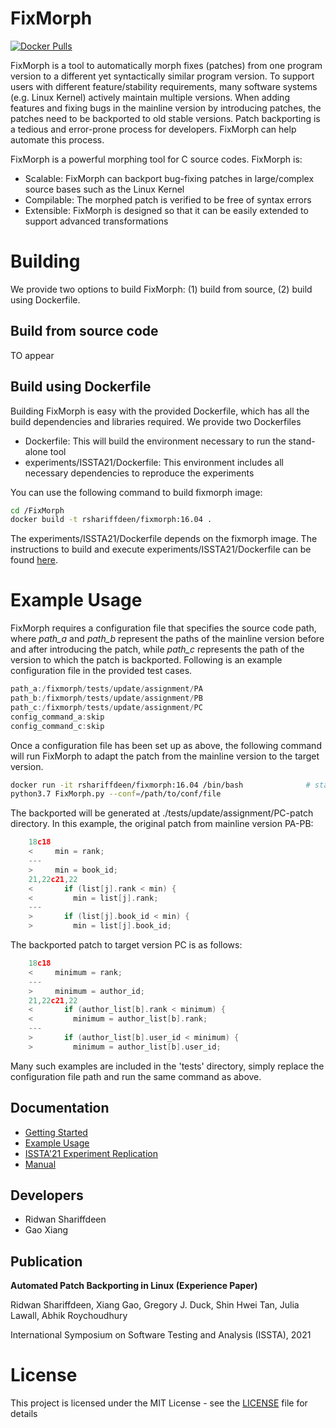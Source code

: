 # FixMorph
[![Docker Pulls](https://img.shields.io/docker/pulls/rshariffdeen/fixmorph.svg)](https://hub.docker.com/r/rshariffdeen/fixmorph)

FixMorph is a tool to automatically morph fixes (patches) from one program version to a different yet syntactically similar program version. <!--Adding features and fixing bugs often requires systematic edits that are similar but not identical changes to many code locations. Finding such locations and making the correct edit is a tedious and error-prone process for developers.--> 
To support users with different feature/stability requirements, many software systems (e.g. Linux Kernel) actively maintain multiple versions. When adding features and fixing bugs in the mainline version by introducing patches, the patches need to be backported to old stable versions. Patch backporting is a tedious and error-prone process for developers. FixMorph can help automate this process.

FixMorph is a powerful morphing tool for C source codes. FixMorph is:

* Scalable: FixMorph can backport bug-fixing patches in large/complex source bases such as the Linux Kernel
* Compilable: The morphed patch is verified to be free of syntax errors
* Extensible: FixMorph is designed so that it can be easily extended to support advanced transformations

# Building
We provide two options to build FixMorph: (1) build from source, (2) build using Dockerfile.

## Build from source code
TO appear

## Build using Dockerfile

Building FixMorph is easy with the provided Dockerfile, which has all the build dependencies and libraries required. We provide two Dockerfiles

* Dockerfile: This will build the environment necessary to run the stand-alone tool
* experiments/ISSTA21/Dockerfile: This environment includes all necessary dependencies to reproduce the experiments

You can use the following command to build fixmorph image:

```bash
cd /FixMorph
docker build -t rshariffdeen/fixmorph:16.04 .
```

The experiments/ISSTA21/Dockerfile depends on the fixmorph image. The instructions to build and execute experiments/ISSTA21/Dockerfile can be found [here](./experiments/ISSTA21).


# Example Usage
FixMorph requires a configuration file that specifies the source code path, where *path_a* and *path_b* represent the paths of the mainline version before and after introducing the patch, while *path_c* represents the path of the version to which the patch is backported. Following is an example configuration file in the provided test cases.

```c
path_a:/fixmorph/tests/update/assignment/PA
path_b:/fixmorph/tests/update/assignment/PB
path_c:/fixmorph/tests/update/assignment/PC
config_command_a:skip
config_command_c:skip
```

Once a configuration file has been set up as above, the following command will run FixMorph to adapt the patch from the mainline version to the target version.

```bash
docker run -it rshariffdeen/fixmorph:16.04 /bin/bash              # start docker
python3.7 FixMorph.py --conf=/path/to/conf/file
```

The backported will be generated at ./tests/update/assignment/PC-patch directory. In this example, the original patch from mainline version PA-PB:
```c
    18c18
    <     min = rank;
    ---
    >     min = book_id;
    21,22c21,22
    <       if (list[j].rank < min) {
    <         min = list[j].rank;
    ---
    >       if (list[j].book_id < min) {
    >         min = list[j].book_id;
```

The backported patch to target version PC is as follows:

```c
    18c18
    <     minimum = rank;
    ---
    >     minimum = author_id;
    21,22c21,22
    <       if (author_list[b].rank < minimum) {
    <         minimum = author_list[b].rank;
    ---
    >       if (author_list[b].user_id < minimum) {
    >         minimum = author_list[b].user_id;
```
Many such examples are included in the 'tests' directory, simply replace the configuration file path and run the same command as above.


## Documentation ##

* [Getting Started](doc/GetStart.md)
* [Example Usage](doc/Examples.md)
* [ISSTA'21 Experiment Replication](experiments/ISSTA21/README.md)  
* [Manual](doc/Manual.md)

## Developers ##
* Ridwan Shariffdeen
* Gao Xiang

## Publication ##
**Automated Patch Backporting in Linux (Experience Paper)**

Ridwan Shariffdeen, Xiang Gao, Gregory J. Duck, Shin Hwei Tan, Julia Lawall, Abhik Roychoudhury

International Symposium on Software Testing and Analysis (ISSTA), 2021

# License
This project is licensed under the MIT License - see the [LICENSE](LICENSE) file for details
